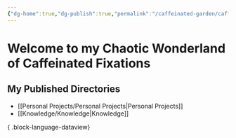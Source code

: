 ```yaml
---
{"dg-home":true,"dg-publish":true,"permalink":"/caffeinated-garden/caffeinated-garden/","tags":["gardenEntry"],"dgPassFrontmatter":true}
---
```


# Welcome to my Chaotic Wonderland of Caffeinated Fixations


## My Published Directories
- [[Personal Projects/Personal Projects\|Personal Projects]]
- [[Knowledge/Knowledge\|Knowledge]]

{ .block-language-dataview}